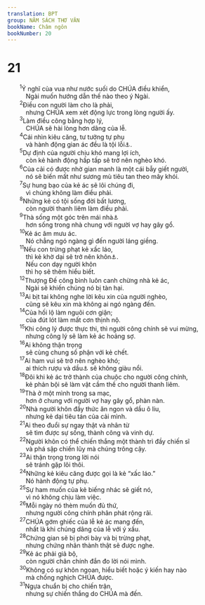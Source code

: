 ```yaml
---
translation: BPT
group: NĂM SÁCH THƠ VĂN
bookName: Châm ngôn 
bookNumber: 20
---
```


<div class="title"><h1>21</h1></div>
<span class="verse ch_21_1">  <sup>1</sup>Ý nghĩ của vua như nước suối do CHÚA điều khiển,<br/>   Ngài muốn hướng dẫn thế nào theo ý Ngài.<br/></span>
<span class="verse ch_21_2">  <sup>2</sup>Điều con người làm cho là phải,<br/>   nhưng CHÚA xem xét động lực trong lòng người ấy.<br/></span>
<span class="verse ch_21_3">  <sup>3</sup>Làm điều công bằng hợp lý,<br/>   CHÚA sẽ hài lòng hơn dâng của lễ.<br/></span>
<span class="verse ch_21_4">  <sup>4</sup>Cái nhìn kiêu căng, tư tưởng tự phụ<br/>   và hành động gian ác đều là tội lỗi<a data-toggle="tooltip" data-placement="bottom" title="Câu nầy trong nguyên văn không rõ nghĩa.">⚓</a>.<br/></span>
<span class="verse ch_21_5">  <sup>5</sup>Dự định của người chịu khó mang lợi ích,<br/>   còn kẻ hành động hấp tấp sẽ trở nên nghèo khó.<br/></span>
<span class="verse ch_21_6">  <sup>6</sup>Của cải có được nhờ gian manh là một cái bẫy giết người,<br/>   nó sẽ biến mất như sương mù tiêu tan theo mây khói.<br/></span>
<span class="verse ch_21_7">  <sup>7</sup>Sự hung bạo của kẻ ác sẽ lôi chúng đi,<br/>   vì chúng không làm điều phải.<br/></span>
<span class="verse ch_21_8">  <sup>8</sup>Những kẻ có tội sống đời bất lương,<br/>   còn người thanh liêm làm điều phải.<br/></span>
<span class="verse ch_21_9">  <sup>9</sup>Thà sống một góc trên mái nhà<a data-toggle="tooltip" data-placement="bottom" title="Ở xứ Do-thái bằng phẳng và thường dùng để hóng mát hay để phơi rơm rạ.">⚓</a><br/>   hơn sống trong nhà chung với người vợ hay gây gổ.<br/></span>
<span class="verse ch_21_10">  <sup>10</sup>Kẻ ác âm mưu ác.<br/>   Nó chẳng ngó ngàng gì đến người láng giềng.<br/></span>
<span class="verse ch_21_11">  <sup>11</sup>Nếu con trừng phạt kẻ xấc láo,<br/>   thì kẻ khờ dại sẽ trở nên khôn<a data-toggle="tooltip" data-placement="bottom" title="Hay “Hãy trừng phạt người thô lỗ, kiêu căng thì kẻ khác sẽ trở nên khôn ngoan.”">⚓</a>.<br/>   Nếu con dạy người khôn<br/>   thì họ sẽ thêm hiểu biết.<br/></span>
<span class="verse ch_21_12">  <sup>12</sup>Thượng Đế công bình luôn canh chừng nhà kẻ ác,<br/>   Ngài sẽ khiến chúng nó bị tàn hại.<br/></span>
<span class="verse ch_21_13">  <sup>13</sup>Ai bịt tai không nghe lời kêu xin của người nghèo,<br/>   cũng sẽ kêu xin mà không ai ngó ngàng đến.<br/></span>
<span class="verse ch_21_14">  <sup>14</sup>Của hối lộ làm nguôi cơn giận;<br/>   của đút lót làm mất cơn thịnh nộ.<br/></span>
<span class="verse ch_21_15">  <sup>15</sup>Khi công lý được thực thi, thì người công chính sẽ vui mừng,<br/>   nhưng công lý sẽ làm kẻ ác hoảng sợ.<br/></span>
<span class="verse ch_21_16">  <sup>16</sup>Ai không thận trọng<br/>   sẽ cùng chung số phận với kẻ chết.<br/></span>
<span class="verse ch_21_17">  <sup>17</sup>Ai ham vui sẽ trở nên nghèo khó;<br/>   ai thích rượu và dầu<a data-toggle="tooltip" data-placement="bottom" title="Dầu ô-liu thường dùng để xức vào các dịp lễ.">⚓</a> sẽ không giàu nổi.<br/></span>
<span class="verse ch_21_18">  <sup>18</sup>Đôi khi kẻ ác trở thành của chuộc cho người công chính,<br/>   kẻ phản bội sẽ làm vật cầm thế cho người thanh liêm.<br/></span>
<span class="verse ch_21_19">  <sup>19</sup>Thà ở một mình trong sa mạc,<br/>   hơn ở chung với người vợ hay gây gổ, phàn nàn.<br/></span>
<span class="verse ch_21_20">  <sup>20</sup>Nhà người khôn đầy thức ăn ngon và dầu ô liu,<br/>   nhưng kẻ dại tiêu tán của cải mình.<br/></span>
<span class="verse ch_21_21">  <sup>21</sup>Ai theo đuổi sự ngay thật và nhân từ<br/>   sẽ tìm được sự sống, thành công và vinh dự.<br/></span>
<span class="verse ch_21_22">  <sup>22</sup>Người khôn có thể chiến thắng một thành trì đầy chiến sĩ<br/>   và phá sập chiến lũy mà chúng trông cậy.<br/></span>
<span class="verse ch_21_23">  <sup>23</sup>Ai thận trọng trong lời nói<br/>   sẽ tránh gặp lôi thôi.<br/></span>
<span class="verse ch_21_24">  <sup>24</sup>Những kẻ kiêu căng được gọi là kẻ “xấc láo.”<br/>   Nó hành động tự phụ.<br/></span>
<span class="verse ch_21_25">  <sup>25</sup>Sự ham muốn của kẻ biếng nhác sẽ giết nó,<br/>   vì nó không chịu làm việc.<br/></span>
<span class="verse ch_21_26">  <sup>26</sup>Mỗi ngày nó thèm muốn đủ thứ,<br/>   nhưng người công chính phân phát rộng rãi.<br/></span>
<span class="verse ch_21_27">  <sup>27</sup>CHÚA gớm ghiếc của lễ kẻ ác mang đến,<br/>   nhất là khi chúng dâng của lễ với ý xấu.<br/></span>
<span class="verse ch_21_28">  <sup>28</sup>Chứng gian sẽ bị phơi bày và bị trừng phạt,<br/>   nhưng chứng nhân thành thật sẽ được nghe.<br/></span>
<span class="verse ch_21_29">  <sup>29</sup>Kẻ ác phải giả bộ,<br/>   còn người chân chính đắn đo lời nói mình.<br/></span>
<span class="verse ch_21_30">  <sup>30</sup>Không có sự khôn ngoan, hiểu biết hoặc ý kiến hay nào<br/>   mà chống nghịch CHÚA được.<br/></span>
<span class="verse ch_21_31">  <sup>31</sup>Ngựa chuẩn bị cho chiến trận,<br/>   nhưng sự chiến thắng do CHÚA mà đến.<br/></span>
